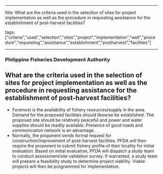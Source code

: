
---

title: What are the criteria used in the selection of sites for project implementation as well as the procedure in requesting assistance for the establishment of post-harvest facilities?

tags: ["criteria","used","selection","sites","project","implementation","well","procedure","requesting","assistance","establishment","postharvest","facilities"]

---

### Philippine Fisheries Development Authority

## What are the criteria used in the selection of sites for project implementation as well as the procedure in requesting assistance for the establishment of post-harvest facilities?


 - Foremost is the availability of fishery resources/supply in the area. Demand for the proposed facilities should likewise be established. The proposed site should be relatively peaceful and power and water supplies should be readily available. Presence of good roads and communication network is an advantage.
 - Normally, the proponent sends formal request for construction/improvement of post-harvest facilities. PFDA will then require the proponent to submit fishery profile of their locality for initial evaluation. Based on initial evaluation, PFDA will dispatch a study team to conduct assessment/site validation survey. If warranted, a study team will prepare a feasibility study to determine project viability. Viable projects will then be programmed for implementation.
